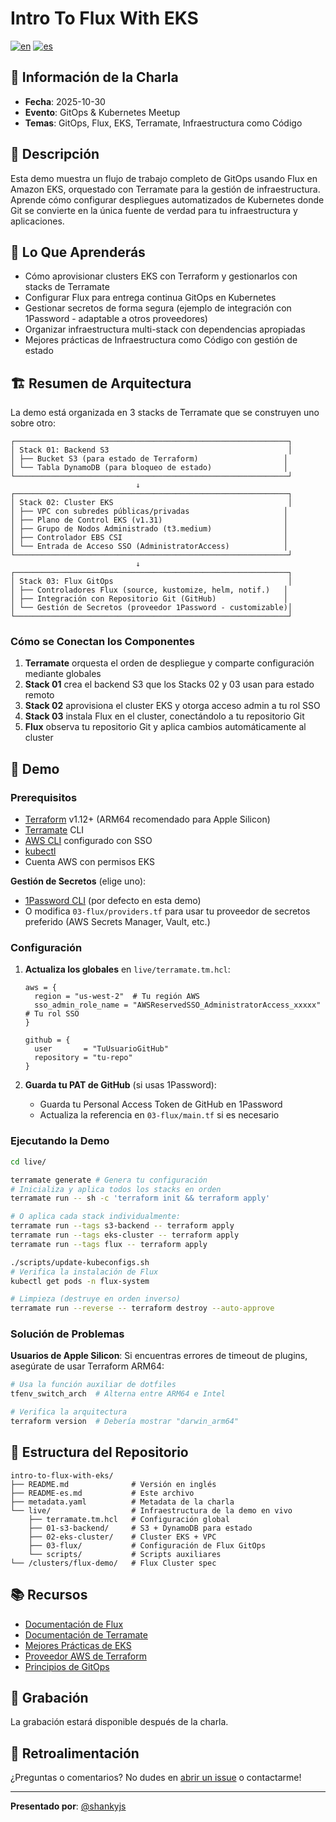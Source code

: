 # Intro To Flux With EKS

[![en](https://img.shields.io/badge/lang-en-red.svg)](./README.md)
[![es](https://img.shields.io/badge/lang-es-yellow.svg)](./README-es.md)

## 📅 Información de la Charla

- **Fecha**: 2025-10-30
- **Evento**: GitOps & Kubernetes Meetup
- **Temas**: GitOps, Flux, EKS, Terramate, Infraestructura como Código

## 📝 Descripción

Esta demo muestra un flujo de trabajo completo de GitOps usando Flux en Amazon EKS, orquestado con Terramate para la gestión de infraestructura. Aprende cómo configurar despliegues automatizados de Kubernetes donde Git se convierte en la única fuente de verdad para tu infraestructura y aplicaciones.

## 🎯 Lo Que Aprenderás

- Cómo aprovisionar clusters EKS con Terraform y gestionarlos con stacks de Terramate
- Configurar Flux para entrega continua GitOps en Kubernetes
- Gestionar secretos de forma segura (ejemplo de integración con 1Password - adaptable a otros proveedores)
- Organizar infraestructura multi-stack con dependencias apropiadas
- Mejores prácticas de Infraestructura como Código con gestión de estado

## 🏗️ Resumen de Arquitectura

La demo está organizada en 3 stacks de Terramate que se construyen uno sobre otro:

```
┌─────────────────────────────────────────────────────────────┐
│ Stack 01: Backend S3                                        │
│ ├── Bucket S3 (para estado de Terraform)                   │
│ └── Tabla DynamoDB (para bloqueo de estado)                │
└─────────────────────────────────────────────────────────────┘
                            ↓
┌─────────────────────────────────────────────────────────────┐
│ Stack 02: Cluster EKS                                       │
│ ├── VPC con subredes públicas/privadas                     │
│ ├── Plano de Control EKS (v1.31)                           │
│ ├── Grupo de Nodos Administrado (t3.medium)                │
│ ├── Controlador EBS CSI                                    │
│ └── Entrada de Acceso SSO (AdministratorAccess)            │
└─────────────────────────────────────────────────────────────┘
                            ↓
┌─────────────────────────────────────────────────────────────┐
│ Stack 03: Flux GitOps                                       │
│ ├── Controladores Flux (source, kustomize, helm, notif.)   │
│ ├── Integración con Repositorio Git (GitHub)               │
│ └── Gestión de Secretos (proveedor 1Password - customizable)│
└─────────────────────────────────────────────────────────────┘
```

### Cómo se Conectan los Componentes

1. **Terramate** orquesta el orden de despliegue y comparte configuración mediante globales
2. **Stack 01** crea el backend S3 que los Stacks 02 y 03 usan para estado remoto
3. **Stack 02** aprovisiona el cluster EKS y otorga acceso admin a tu rol SSO
4. **Stack 03** instala Flux en el cluster, conectándolo a tu repositorio Git
5. **Flux** observa tu repositorio Git y aplica cambios automáticamente al cluster

## 🚀 Demo

### Prerequisitos

- [Terraform](https://www.terraform.io/) v1.12+ (ARM64 recomendado para Apple Silicon)
- [Terramate](https://terramate.io/) CLI
- [AWS CLI](https://aws.amazon.com/cli/) configurado con SSO
- [kubectl](https://kubernetes.io/docs/tasks/tools/)
- Cuenta AWS con permisos EKS

**Gestión de Secretos** (elige uno):
- [1Password CLI](https://developer.1password.com/docs/cli) (por defecto en esta demo)
- O modifica `03-flux/providers.tf` para usar tu proveedor de secretos preferido (AWS Secrets Manager, Vault, etc.)

### Configuración

1. **Actualiza los globales** en `live/terramate.tm.hcl`:
   ```hcl
   aws = {
     region = "us-west-2"  # Tu región AWS
     sso_admin_role_name = "AWSReservedSSO_AdministratorAccess_xxxxx"  # Tu rol SSO
   }

   github = {
     user       = "TuUsuarioGitHub"
     repository = "tu-repo"
   }
   ```

2. **Guarda tu PAT de GitHub** (si usas 1Password):
   - Guarda tu Personal Access Token de GitHub en 1Password
   - Actualiza la referencia en `03-flux/main.tf` si es necesario

### Ejecutando la Demo

```bash
cd live/

terramate generate # Genera tu configuración
# Inicializa y aplica todos los stacks en orden
terramate run -- sh -c 'terraform init && terraform apply'

# O aplica cada stack individualmente:
terramate run --tags s3-backend -- terraform apply
terramate run --tags eks-cluster -- terraform apply
terramate run --tags flux -- terraform apply

./scripts/update-kubeconfigs.sh
# Verifica la instalación de Flux
kubectl get pods -n flux-system

# Limpieza (destruye en orden inverso)
terramate run --reverse -- terraform destroy --auto-approve
```

### Solución de Problemas

**Usuarios de Apple Silicon**: Si encuentras errores de timeout de plugins, asegúrate de usar Terraform ARM64:
```bash
# Usa la función auxiliar de dotfiles
tfenv_switch_arch  # Alterna entre ARM64 e Intel

# Verifica la arquitectura
terraform version  # Debería mostrar "darwin_arm64"
```

## 📁 Estructura del Repositorio

```
intro-to-flux-with-eks/
├── README.md              # Versión en inglés
├── README-es.md           # Este archivo
├── metadata.yaml          # Metadata de la charla
└── live/                  # Infraestructura de la demo en vivo
    ├── terramate.tm.hcl   # Configuración global
    ├── 01-s3-backend/     # S3 + DynamoDB para estado
    ├── 02-eks-cluster/    # Cluster EKS + VPC
    ├── 03-flux/           # Configuración de Flux GitOps
    └── scripts/           # Scripts auxiliares
└── /clusters/flux-demo/   # Flux Cluster spec
```

## 📚 Recursos

- [Documentación de Flux](https://fluxcd.io/docs/)
- [Documentación de Terramate](https://terramate.io/docs/)
- [Mejores Prácticas de EKS](https://aws.github.io/aws-eks-best-practices/)
- [Proveedor AWS de Terraform](https://registry.terraform.io/providers/hashicorp/aws/latest/docs)
- [Principios de GitOps](https://opengitops.dev/)

## 🎥 Grabación

La grabación estará disponible después de la charla.

## 📧 Retroalimentación

¿Preguntas o comentarios? No dudes en [abrir un issue](https://github.com/shankyjs/talks/issues) o contactarme!

---

**Presentado por**: [@shankyjs](https://github.com/shankyjs)
